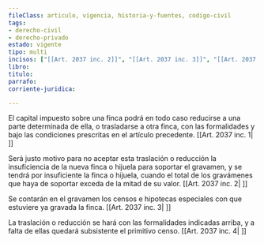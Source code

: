 ```yaml
---
fileClass: articulo, vigencia, historia-y-fuentes, codigo-civil
tags:
- derecho-civil
- derecho-privado
estado: vigente
tipo: multi
incisos: ["[[Art. 2037 inc. 2]]", "[[Art. 2037 inc. 3]]", "[[Art. 2037 inc. 4]]", "[[Art. 2037 inc. 1]]"]
libro:
titulo:
parrafo:
corriente-juridica:

---
```

El capital impuesto sobre una finca podrá en todo caso reducirse a una parte determinada de ella, o trasladarse a otra finca, con las formalidades y bajo las condiciones prescritas en el artículo precedente. [[Art. 2037 inc. 1| ]]

Será justo motivo para no aceptar esta traslación o reducción la insuficiencia de la nueva finca o hijuela para soportar el gravamen, y se tendrá por insuficiente la finca o hijuela, cuando el total de los gravámenes que haya de soportar exceda de la mitad de su valor. [[Art. 2037 inc. 2| ]]

Se contarán en el gravamen los censos e hipotecas especiales con que estuviere ya gravada la finca. [[Art. 2037 inc. 3| ]]

La traslación o reducción se hará con las formalidades indicadas arriba, y a falta de ellas quedará subsistente el primitivo censo. [[Art. 2037 inc. 4| ]]